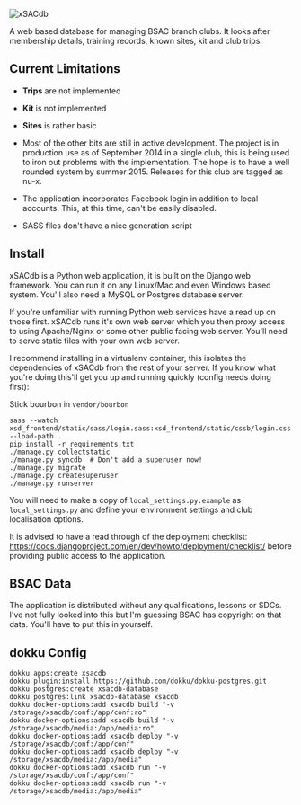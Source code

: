 ![xSACdb](https://raw.githubusercontent.com/wjdp/xSACdb/master/xsd_about/static/images/logo.gif)

A web based database for managing BSAC branch clubs. It looks after membership details, training records, known sites, kit and club trips.

Current Limitations
-------------------
- **Trips** are not implemented
- **Kit** is not implemented
- **Sites** is rather basic

- Most of the other bits are still in active development. The project is in production use as of September 2014 in a single club, this is being used to iron out problems with the implementation. The hope is to have a well rounded system by summer 2015. Releases for this club are tagged as nu-x.

- The application incorporates Facebook login in addition to local accounts. This, at this time, can't be easily disabled.

- SASS files don't have a nice generation script

Install
-------
xSACdb is a Python web application, it is built on the Django web framework. You can run it on any Linux/Mac and even Windows based system. You'll also need a MySQL or Postgres database server.

If you're unfamiliar with running Python web services have a read up on those first. xSACdb runs it's own web server which you then proxy access to using Apache/Nginx or some other public facing web server. You'll need to serve static files with your own web server.

I recommend installing in a virtualenv container, this isolates the dependencies of xSACdb from the rest of your server. If you know what you're doing this'll get you up and running quickly (config needs doing first):

Stick bourbon in `vendor/bourbon`

	sass --watch xsd_frontend/static/sass/login.sass:xsd_frontend/static/cssb/login.css --load-path .
    pip install -r requirements.txt
    ./manage.py collectstatic
    ./manage.py syncdb  # Don't add a superuser now!
    ./manage.py migrate
    ./manage.py createsuperuser
    ./manage.py runserver

You will need to make a copy of `local_settings.py.example` as `local_settings.py` and define your environment settings and club localisation options.

It is advised to have a read through of the deployment checklist: https://docs.djangoproject.com/en/dev/howto/deployment/checklist/ before providing public access to the application.

BSAC Data
---------
The application is distributed without any qualifications, lessons or SDCs. I've not fully looked into this but I'm guessing BSAC has copyright on that data. You'll have to put this in yourself.

dokku Config
------------

```
dokku apps:create xsacdb
dokku plugin:install https://github.com/dokku/dokku-postgres.git
dokku postgres:create xsacdb-database
dokku postgres:link xsacdb-database xsacdb
dokku docker-options:add xsacdb build "-v /storage/xsacdb/conf:/app/conf:ro"
dokku docker-options:add xsacdb build "-v /storage/xsacdb/media:/app/media:ro"
dokku docker-options:add xsacdb deploy "-v /storage/xsacdb/conf:/app/conf"
dokku docker-options:add xsacdb deploy "-v /storage/xsacdb/media:/app/media"
dokku docker-options:add xsacdb run "-v /storage/xsacdb/conf:/app/conf"
dokku docker-options:add xsacdb run "-v /storage/xsacdb/media:/app/media"
```
